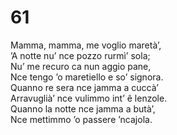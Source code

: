 # 61
  
Mamma, mamma, me voglio maretà’,  
’A notte nu’ nce pozzo rurmì’ sola;  
Nu’ me recuro ca nun aggio pane,  
Nce tengo ’o maretiello e so’ signora.  
Quanno re sera nce jamma a cuccà’  
Arravuglià’ nce vulimmo int’ ê lenzole.  
Quanno la notte nce jamma a butà’,  
Nce mettimmo ’o passere ’ncajola.
